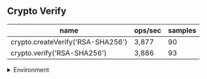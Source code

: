 ## Crypto Verify

|name|ops/sec|samples|
|-|-|-|
|crypto.createVerify('RSA-SHA256')|3,877|90|
|crypto.verify('RSA-SHA256')|3,886|93|


<details>
<summary>Environment</summary>

* __Machine:__ linux x64 | 2 vCPUs | 6.8GB Mem
* __Run:__ Tue Oct 24 2023 16:08:21 GMT+0000 (Coordinated Universal Time)
</details>

<!--
{"environment":{"platform":"linux","arch":"x64","cpus":2,"totalMemory":6.7597503662109375},"benchmarks":[{"name":"crypto.createVerify('RSA-SHA256')","opsSec":3876.7318094890284,"samples":5},{"name":"crypto.verify('RSA-SHA256')","opsSec":3886.030123465615,"samples":5}]}-->

